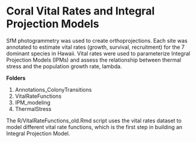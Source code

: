 # Coral Vital Rates and Integral Projection Models
SfM photogrammetry was used to create orthoprojections. Each site was annotated to estimate vital rates 
(growth, survival, recruitment) for the 7 dominant species in Hawaii.
Vital rates were used to parameterize Integral Projection Models (IPMs) and assess the relationship between
thermal stress and the population growth rate, lambda.


**Folders**
1. Annotations_ColonyTransitions
2. VitalRateFunctions
3. IPM_modeling
4. ThermalStress


The R/VitalRateFunctions_old.Rmd script uses the vital rates dataset to model different vital rate functions, which is the first step in building an Integral Projection Model.


